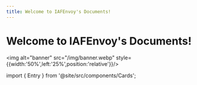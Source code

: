 ```yaml
---
title: Welcome to IAFEnvoy's Documents!
---
```


# Welcome to IAFEnvoy's Documents!

<img alt="banner" src="/img/banner.webp" style={{width:'50%',left:'25%',position:'relative'}}/>

import { Entry } from '@site/src/components/Cards';

<section class="projects">
    <div class="projectsContainer" style={{display:'grid',gridTemplateColumns: '1fr 1fr'}}>
        <Entry link="/docs/library/annotation-lib" name="Annotation Lib" content="Simplify your registration with annotation powered system."/>
        <Entry link="/docs/library/jupiter" name="Jupiter" content="A powerful, auto sync config library."/>
        <Entry link="/docs/library/neptune" name="Neptune" content="Fully utilized toolkit for x-plat developing mods."/>
        <Entry link="/docs/library/uranus" name="Uranus" content="Animation engine provider and more utilities for Fabric."/>
        <Entry link="/docs/mod/avaritia-reborn" name="Avaritia Reborn" content="The fabric version of Avaritia Mod."/>
        <Entry link="/docs/mod/rainimator-mod" name="Rainimator Mod" content="Secondary creation of Rainimator Minecraft Animation."/>
    </div>
</section>
